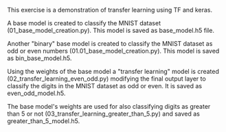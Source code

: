 This exercise is a demonstration of transfer learning using TF and keras.

A base model is created to classify the MNIST dataset (01_base_model_creation.py). This model is saved as base_model.h5 file. 

Another "binary" base model is created to classify the MNIST dataset as odd or even numbers (01.01_base_model_creation.py). This model is saved as bin_base_model.h5.

Using the weights of the base model a "transfer learning" model is created (02_transfer_learning_even_odd.py) modifying the final output layer to classify the digits in the MNIST dataset as odd or even. It is saved as even_odd_model.h5. 

The base model's weights are used for also classifying digits as greater than 5 or not (03_transfer_learning_greater_than_5.py) and saved as greater_than_5_model.h5. 